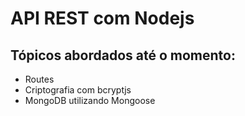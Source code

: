# API REST com Nodejs

## Tópicos abordados até o momento:

- Routes
- Criptografia com bcryptjs
- MongoDB utilizando Mongoose
